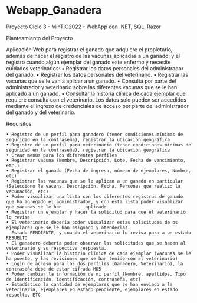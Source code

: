 # Webapp_Ganadera
Proyecto Ciclo 3 - MinTIC2022 - WebApp con .NET, SQL, Razor

Planteamiento del Proyecto

Aplicación Web para registrar el ganado que adquiere el propietario, además de hacer el registro de las vacunas aplicadas a un ganado, y el registro cuando algún ejemplar del ganado este enfermo y necesite cuidados veterinarios:
    • Registrar los datos personales del administrador del ganado.
    • Registrar los datos personales del veterinario.
    • Registrar las vacunas que se le van a aplicar a un ganado.
    • Consulta por parte del administrador y veterinario sobre las diferentes vacunas que se le han aplicado a un ganado. 
    • Consultar la historia clínica de cada ejemplar que requiere consulta con el veterinario.
Los datos solo pueden ser accedidos mediante el ingreso de credenciales de acceso por parte del administrador del ganado y del veterinario.


Requisitos:

    • Registro de un perfil para ganadero (tener condiciones mínimas de seguridad en la contraseña), registrar la ubicación geográfica
    • Registro de un perfil para veterinario (tener condiciones mínimas de seguridad en la contraseña), registrar la ubicación geográfica
    • Crear menús para los diferentes perfiles
    • Registrar vacuna (Nombre, Descripción, Lote, Fecha de vencimiento, etc.)
    • Registrar el ganado (Fecha de ingreso, número de ejemplares, Nombre, etc)
    • Registrar las vacunas que se le aplican a un ganado en particular (Selecciono la vacuna, Descripción, Fecha, Personas que realizo la vacunación, etc)
    • Poder visualizar una lista con los diferentes registros de ganado que ha agregado el administrador, y con esta lista poder visualizar que vacunas se le han         aplicado
    • Registrar un ejemplar y hacer la solicitud para que el veterinario lo revise
    • El veterinario debería poder visualizar estas solicitudes de os ejemplares que se le han asignado y atenderlas.
      Estado PENDIENTE, y cuando el veterinario lo revisa para a un estado RESUELTO
    • El ganadero debería poder observar las solicitudes que se hacen al veterinario y su respectiva respuesta.
    • Poder visualizar la historia clínica de cada ejemplar (vacunas se le ha puesto, y las revisiones que se han tenido con el veterinario)
    • Login de acceso para los dos perfiles (Ganadero, Veterinario), la contraseña debe de estar cifrada MD5
    • Poder cambiar la información de mi perfil (Nombre, apellidos, Tipo de identificación, identificación, contraseña, etc)
    • Estadístico la cantidad de ejemplares que se han enviado a la veterinaria, ejemplares en estado pendiente, ejemplares en estado resuelto, ETC
